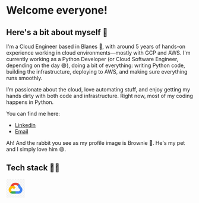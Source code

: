 # Welcome everyone! 

## Here's a bit about myself 🙌

I'm a Cloud Engineer based in Blanes 🌴, with around 5 years of hands-on experience working in cloud environments—mostly with GCP and AWS. I'm currently working as a Python Developer (or Cloud Software Engineer, depending on the day 😄), doing a bit of everything: writing Python code, building the infrastructure, deploying to AWS, and making sure everything runs smoothly.

I’m passionate about the cloud, love automating stuff, and enjoy getting my hands dirty with both code and infrastructure. Right now, most of my coding happens in Python.

You can find me here:
- [Linkedin](linkedin.com/in/aleix-paytuvi)
- [Email](mailto:aleixpaytuvi@gmail.com)

Ah! And the rabbit you see as my profile image is Brownie 🐰. He's my pet and I simply love him 😄.

## Tech stack 👨‍💻
<a href=" " target="blank"><img align="center" src="https://github.com/apaytuvigallart/apaytuvigallart/blob/master/tech_stack_images/gcp.png" height="50" alt="GCP logo"/></a> 